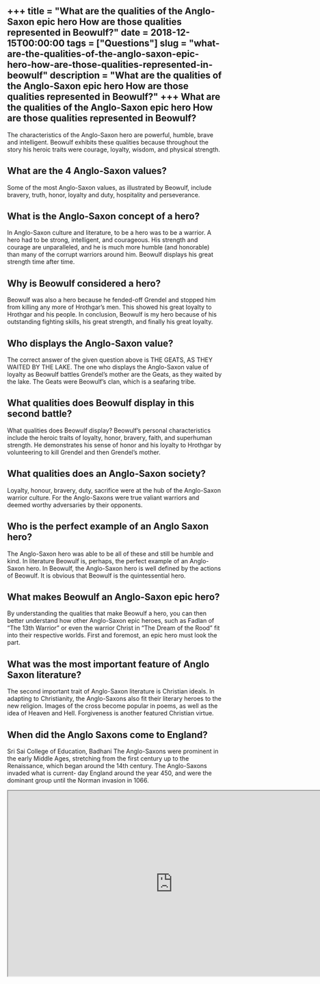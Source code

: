 +++
title = "What are the qualities of the Anglo-Saxon epic hero How are those qualities represented in Beowulf?"
date = 2018-12-15T00:00:00
tags = ["Questions"]
slug = "what-are-the-qualities-of-the-anglo-saxon-epic-hero-how-are-those-qualities-represented-in-beowulf"
description = "What are the qualities of the Anglo-Saxon epic hero How are those qualities represented in Beowulf?"
+++
What are the qualities of the Anglo-Saxon epic hero How are those qualities represented in Beowulf?
---------------------------------------------------------------------------------------------------

The characteristics of the Anglo-Saxon hero are powerful, humble, brave and intelligent. Beowulf exhibits these qualities because throughout the story his heroic traits were courage, loyalty, wisdom, and physical strength.

What are the 4 Anglo-Saxon values?
----------------------------------

Some of the most Anglo-Saxon values, as illustrated by Beowulf, include bravery, truth, honor, loyalty and duty, hospitality and perseverance.

What is the Anglo-Saxon concept of a hero?
------------------------------------------

In Anglo-Saxon culture and literature, to be a hero was to be a warrior. A hero had to be strong, intelligent, and courageous. His strength and courage are unparalleled, and he is much more humble (and honorable) than many of the corrupt warriors around him. Beowulf displays his great strength time after time.

Why is Beowulf considered a hero?
---------------------------------

Beowulf was also a hero because he fended-off Grendel and stopped him from killing any more of Hrothgar’s men. This showed his great loyalty to Hrothgar and his people. In conclusion, Beowulf is my hero because of his outstanding fighting skills, his great strength, and finally his great loyalty.

Who displays the Anglo-Saxon value?
-----------------------------------

The correct answer of the given question above is THE GEATS, AS THEY WAITED BY THE LAKE. The one who displays the Anglo-Saxon value of loyalty as Beowulf battles Grendel’s mother are the Geats, as they waited by the lake. The Geats were Beowulf’s clan, which is a seafaring tribe.

What qualities does Beowulf display in this second battle?
----------------------------------------------------------

What qualities does Beowulf display? Beowulf’s personal characteristics include the heroic traits of loyalty, honor, bravery, faith, and superhuman strength. He demonstrates his sense of honor and his loyalty to Hrothgar by volunteering to kill Grendel and then Grendel’s mother.

What qualities does an Anglo-Saxon society?
-------------------------------------------

Loyalty, honour, bravery, duty, sacrifice were at the hub of the Anglo-Saxon warrior culture. For the Anglo-Saxons were true valiant warriors and deemed worthy adversaries by their opponents.

Who is the perfect example of an Anglo Saxon hero?
--------------------------------------------------

The Anglo-Saxon hero was able to be all of these and still be humble and kind. In literature Beowulf is, perhaps, the perfect example of an Anglo-Saxon hero. In Beowulf, the Anglo-Saxon hero is well defined by the actions of Beowulf. It is obvious that Beowulf is the quintessential hero.

What makes Beowulf an Anglo-Saxon epic hero?
--------------------------------------------

By understanding the qualities that make Beowulf a hero, you can then better understand how other Anglo-Saxon epic heroes, such as Fadlan of “The 13th Warrior” or even the warrior Christ in “The Dream of the Rood” fit into their respective worlds. First and foremost, an epic hero must look the part.

What was the most important feature of Anglo Saxon literature?
--------------------------------------------------------------

The second important trait of Anglo-Saxon literature is Christian ideals. In adapting to Christianity, the Anglo-Saxons also fit their literary heroes to the new religion. Images of the cross become popular in poems, as well as the idea of Heaven and Hell. Forgiveness is another featured Christian virtue.

When did the Anglo Saxons come to England?
------------------------------------------

Sri Sai College of Education, Badhani The Anglo-Saxons were prominent in the early Middle Ages, stretching from the first century up to the Renaissance, which began around the 14th century. The Anglo-Saxons invaded what is current- day England around the year 450, and were the dominant group until the Norman invasion in 1066.

<iframe allow="accelerometer; autoplay; clipboard-write; encrypted-media; gyroscope; picture-in-picture" allowfullscreen="" class="__youtube_prefs__  epyt-is-override  no-lazyload" data-no-lazy="1" data-origheight="433" data-origwidth="770" data-skipgform_ajax_framebjll="" height="433" id="_ytid_99400" loading="lazy" src="https://www.youtube.com/embed/jT2WMRV2iQ4?enablejsapi=1&autoplay=0&cc_load_policy=0&cc_lang_pref=&iv_load_policy=1&loop=0&modestbranding=0&rel=1&fs=1&playsinline=0&autohide=2&theme=dark&color=red&controls=1&" title="YouTube player" width="770"></iframe>